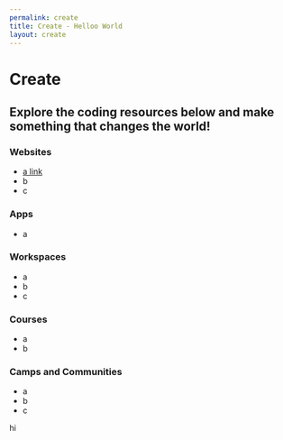 ```yaml
---
permalink: create
title: Create - Helloo World
layout: create
---
```


# Create
## Explore the coding resources below and make something that changes the world!

### Websites

- [a link](https://google.com)
- b
- c


### Apps

- a

### Workspaces

- a
- b
- c


### Courses

- a
- b


### Camps and Communities

- a
- b
- c

hi